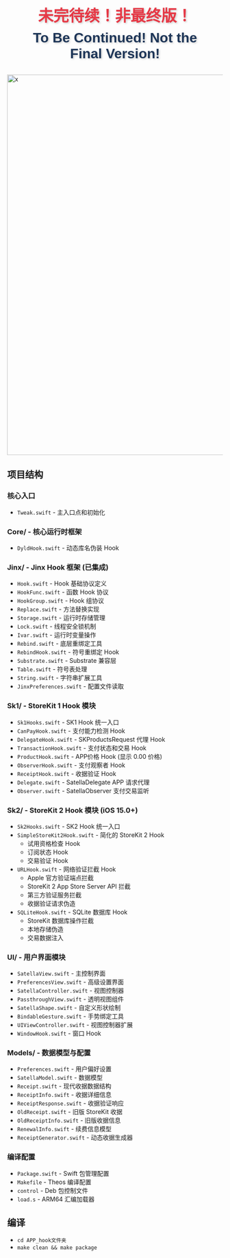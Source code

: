 <div style="text-align: center; font-family: 'Arial', sans-serif; color: #e63946; padding: 20px;">
  <h1 style="font-size: 36px; font-weight: bold; margin: 10px 0; text-shadow: 2px 2px 4px rgba(0,0,0,0.2);">
    未完待续！非最终版！
  </h1>
  <h1 style="font-size: 32px; font-weight: bold; color: #1d3557; margin: 10px 0; text-shadow: 2px 2px 4px rgba(0,0,0,0.2);">
  To Be Continued! Not the Final Version!
  </h1>
</div>

<img width="1154" height="888" alt="x" src="https://github.com/user-attachments/assets/736cb247-cc0a-4176-a93b-187d625a8a5b" />

## 项目结构

### 核心入口
- `Tweak.swift` - 主入口点和初始化

### Core/ - 核心运行时框架
- `DyldHook.swift` - 动态库名伪装 Hook

### Jinx/ - Jinx Hook 框架 (已集成)
- `Hook.swift` - Hook 基础协议定义
- `HookFunc.swift` - 函数 Hook 协议
- `HookGroup.swift` - Hook 组协议
- `Replace.swift` - 方法替换实现
- `Storage.swift` - 运行时存储管理
- `Lock.swift` - 线程安全锁机制
- `Ivar.swift` - 运行时变量操作
- `Rebind.swift` - 底层重绑定工具
- `RebindHook.swift` - 符号重绑定 Hook
- `Substrate.swift` - Substrate 兼容层
- `Table.swift` - 符号表处理
- `String.swift` - 字符串扩展工具
- `JinxPreferences.swift` - 配置文件读取

### Sk1/ - StoreKit 1 Hook 模块
- `Sk1Hooks.swift` - SK1 Hook 统一入口
- `CanPayHook.swift` - 支付能力检测 Hook
- `DelegateHook.swift` - SKProductsRequest 代理 Hook
- `TransactionHook.swift` - 支付状态和交易 Hook
- `ProductHook.swift` - APP价格 Hook (显示 0.00 价格)
- `ObserverHook.swift` - 支付观察者 Hook
- `ReceiptHook.swift` - 收据验证 Hook
- `Delegate.swift` - SatellaDelegate APP 请求代理
- `Observer.swift` - SatellaObserver 支付交易监听

### Sk2/ - StoreKit 2 Hook 模块 (iOS 15.0+)
- `Sk2Hooks.swift` - SK2 Hook 统一入口
- `SimpleStoreKit2Hook.swift` - 简化的 StoreKit 2 Hook
  - 试用资格检查 Hook
  - 订阅状态 Hook
  - 交易验证 Hook
- `URLHook.swift` - 网络验证拦截 Hook
  - Apple 官方验证端点拦截
  - StoreKit 2 App Store Server API 拦截
  - 第三方验证服务拦截
  - 收据验证请求伪造
- `SQLiteHook.swift` - SQLite 数据库 Hook
  - StoreKit 数据库操作拦截
  - 本地存储伪造
  - 交易数据注入

### UI/ - 用户界面模块
- `SatellaView.swift` - 主控制界面
- `PreferencesView.swift` - 高级设置界面
- `SatellaController.swift` - 视图控制器
- `PassthroughView.swift` - 透明视图组件
- `SatellaShape.swift` - 自定义形状绘制
- `BindableGesture.swift` - 手势绑定工具
- `UIViewController.swift` - 视图控制器扩展
- `WindowHook.swift` - 窗口 Hook

### Models/ - 数据模型与配置
- `Preferences.swift` - 用户偏好设置
- `SatellaModel.swift` - 数据模型
- `Receipt.swift` - 现代收据数据结构
- `ReceiptInfo.swift` - 收据详细信息
- `ReceiptResponse.swift` - 收据验证响应
- `OldReceipt.swift` - 旧版 StoreKit 收据
- `OldReceiptInfo.swift` - 旧版收据信息
- `RenewalInfo.swift` - 续费信息模型
- `ReceiptGenerator.swift` - 动态收据生成器

### 编译配置
- `Package.swift` - Swift 包管理配置
- `Makefile` - Theos 编译配置
- `control` - Deb 包控制文件
- `load.s` - ARM64 汇编加载器



## 编译
- `cd APP_hook文件夹`
- `make clean && make package`
